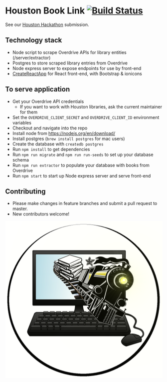 # Houston Book Link [![Build Status](https://travis-ci.org/rmoscowitz/houston-book-link.svg?branch=master)](https://travis-ci.org/rmoscowitz/houston-book-link)
See our [Houston Hackathon](https://houstonhackathon5.devpost.com/submissions) submission.

## Technology stack
* Node script to scrape Overdrive APIs for library entities (/server/extractor)
* Postgres to store scraped library entries from Overdrive
* Node express server to expose endpoints for use by front-end
* [CreateReactApp](https://github.com/facebookincubator/create-react-app) for React front-end, with Bootstrap & ionicons

## To serve application
* Get your Overdrive API credentials
    * If you want to work with Houston libraries, ask the current maintainer for them
* Set the `OVERDRIVE_CLIENT_SECRET` and `OVERDRIVE_CLIENT_ID` environment variables
* Checkout and navigate into the repo
* Install node from https://nodejs.org/en/download/
* Install postgres (`brew install postgres` for mac users)
* Create the database with `createdb postgres`
* Run `npm install` to get dependencies
* Run `npm run migrate` and `npm run run-seeds` to set up your database schema
* Run `npm run extractor` to populate your database with books from Overdrive
* Run `npm start` to start up Node express server and serve front-end

## Contributing
* Please make changes in feature branches and submit a pull request to master.
* New contributors welcome!

![Houston Book Link logo](https://raw.githubusercontent.com/rmoscowitz/houston-book-link/master/src/images/logo3.png)
